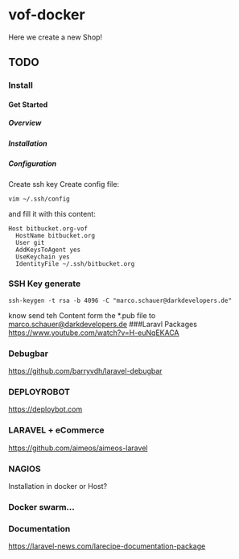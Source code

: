# vof-docker
Here we create a new Shop!
## TODO
### Install
#### Get Started
##### Overview
##### Installation
##### Configuration
Create ssh key 
Create config file:

```vim ~/.ssh/config```

and fill it with this content:

```
Host bitbucket.org-vof
  HostName bitbucket.org
  User git
  AddKeysToAgent yes
  UseKeychain yes
  IdentityFile ~/.ssh/bitbucket.org
``` 
### SSH Key generate
```
ssh-keygen -t rsa -b 4096 -C "marco.schauer@darkdevelopers.de"
```
know send teh Content form the *.pub file to marco.schauer@darkdevelopers.de
###Laravl Packages
https://www.youtube.com/watch?v=H-euNqEKACA
### Debugbar 
https://github.com/barryvdh/laravel-debugbar
### DEPLOYROBOT
https://deploybot.com
### LARAVEL + eCommerce
https://github.com/aimeos/aimeos-laravel
### NAGIOS
Installation in docker or Host?
### Docker swarm...
### Documentation
https://laravel-news.com/larecipe-documentation-package
